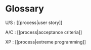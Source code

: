 # Glossary

U/S
:  [[process|user story]]

A/C
:  [[process|acceptance criteria]]

XP
:  [[process|extreme programming]]


